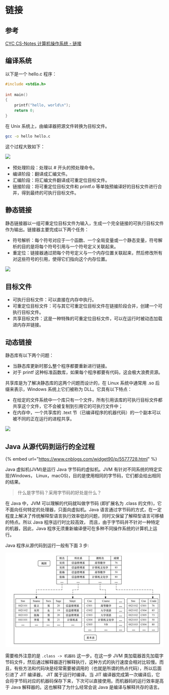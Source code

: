 # 链接

## 参考

[CYC CS-Notes 计算机操作系统 - 链接](http://www.cyc2018.xyz/%E8%AE%A1%E7%AE%97%E6%9C%BA%E5%9F%BA%E7%A1%80/%E6%93%8D%E4%BD%9C%E7%B3%BB%E7%BB%9F%E5%9F%BA%E7%A1%80/%E8%AE%A1%E7%AE%97%E6%9C%BA%E6%93%8D%E4%BD%9C%E7%B3%BB%E7%BB%9F%20-%20%E9%93%BE%E6%8E%A5.html)

## 编译系统

以下是一个 hello.c 程序：

```c
#include <stdio.h>

int main()
{
    printf("hello, world\n");
    return 0;
}
```

在 Unix 系统上，由编译器把源文件转换为目标文件。

```bash
gcc -o hello hello.c
```

这个过程大致如下：

![](https://cs-notes-1256109796.cos.ap-guangzhou.myqcloud.com/b396d726-b75f-4a32-89a2-03a7b6e19f6f.jpg)

* 预处理阶段：处理以 # 开头的预处理命令。
* 编译阶段：翻译成汇编文件。
* 汇编阶段：将汇编文件翻译成可重定位目标文件。
* 链接阶段：将可重定位目标文件和 printf.o 等单独预编译好的目标文件进行合并，得到最终的可执行目标文件。

## 静态链接

静态链接器以一组可重定位目标文件为输入，生成一个完全链接的可执行目标文件作为输出。链接器主要完成以下两个任务：

* 符号解析：每个符号对应于一个函数、一个全局变量或一个静态变量，符号解析的目的是将每个符号引用与一个符号定义关联起来。
* 重定位：链接器通过把每个符号定义与一个内存位置关联起来，然后修改所有对这些符号的引用，使得它们指向这个内存位置。

![](https://cs-notes-1256109796.cos.ap-guangzhou.myqcloud.com/47d98583-8bb0-45cc-812d-47eefa0a4a40.jpg)

## 目标文件

* 可执行目标文件：可以直接在内存中执行。
* 可重定位目标文件：可与其它可重定位目标文件在链接阶段合并，创建一个可执行目标文件。
* 共享目标文件：这是一种特殊的可重定位目标文件，可以在运行时被动态加载进内存并链接。

## 动态链接

静态库有以下两个问题：

* 当静态库更新时那么整个程序都要重新进行链接。
* 对于 printf 这种标准函数库，如果每个程序都要有代码，这会极大浪费资源。

共享库是为了解决静态库的这两个问题而设计的，在 Linux 系统中通常用 .so 后缀来表示，Windows 系统上它们被称为 DLL。它具有以下特点：

* 在给定的文件系统中一个库只有一个文件，所有引用该库的可执行目标文件都共享这个文件，它不会被复制到引用它的可执行文件中；
* 在内存中，一个共享库的 .text 节（已编译程序的机器代码）的一个副本可以被不同的正在运行的进程共享。

![](https://cs-notes-1256109796.cos.ap-guangzhou.myqcloud.com/76dc7769-1aac-4888-9bea-064f1caa8e77.jpg)

## Java 从源代码到运行的全过程

{% embed url="https://www.cnblogs.com/widget90/p/5577728.html" %}

Java 虚拟机(JVM)是运行 Java 字节码的虚拟机。JVM 有针对不同系统的特定实现(Windows， Linux，macOS)，目的是使用相同的字节码，它们都会给出相同的结果。

> 什么是字节码？采用字节码的好处是什么？

在 Java 中，JVM 可以理解的代码就叫做字节码 (即扩展名为 .class 的文件)，它不面向任何特定的处理器，只面向虚拟机。Java 语言通过字节码的方式，在一定程度上解决了传统解释型语言执行效率低的问题，同时又保留了解释型语言可移植的特点。所以 Java 程序运行时比较高效， 而且，由于字节码并不针对一种特定的机器，因此，Java 程序无须重新编译便可在多种不同操作系统的计算机上运行。

Java 程序从源代码到运行一般有下面 3 步:

![](<../../.gitbook/assets/image (67).png>)

需要格外注意的是 `.class -> 机器码` 这一步。在这一步 JVM 类加载器首先加载字节码文件，然后通过解释器逐行解释执行，这种方式的执行速度会相对比较慢。而且，有些方法和代码块是经常需要被调用的（也就是所谓的热点代码），所以后面引进了 JIT 编译器， JIT 属于运行时编译。当 JIT 编译器完成第一次编译后，它会将字节码对应的机器码保存下来，下次可以直接使用。而机器码的运行效率是高于 Java 解释器的。这也解释了为什么经常会说 Java 是编译与解释共存的语言。

